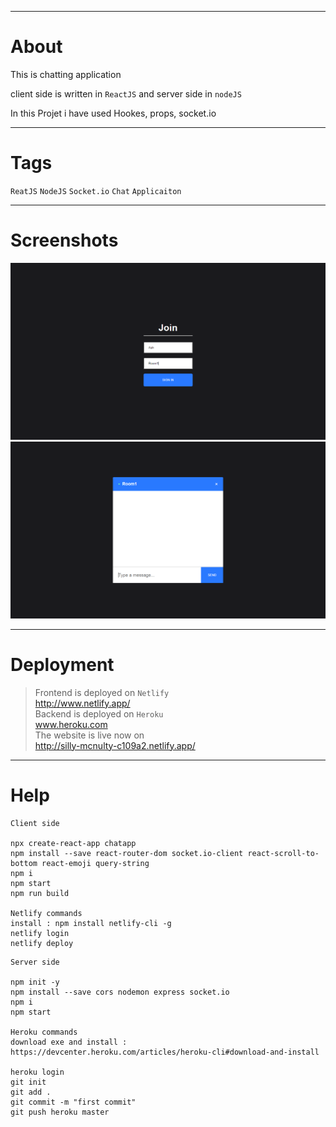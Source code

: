 ***
# About
This is chatting application

client side is written in `ReactJS` and server side in `nodeJS`

In this Projet i have used Hookes, props, socket.io

***
# Tags
`ReatJS` `NodeJS` `Socket.io` `Chat` `Applicaiton`

***
# Screenshots
![alt text](https://github.com/ashgole/ReactJS-NodeJS-Chat-Application/blob/master/screenshots/1.PNG)
![alt text](https://github.com/ashgole/ReactJS-NodeJS-Chat-Application/blob/master/screenshots/2.PNG)


***
# Deployment

>Frontend is deployed on `Netlify` <br>
http://www.netlify.app/ <br>
Backend is deployed on `Heroku` <br>
www.heroku.com <br>
The website is live now on <br>
http://silly-mcnulty-c109a2.netlify.app/

***
# Help

```
Client side

npx create-react-app chatapp
npm install --save react-router-dom socket.io-client react-scroll-to-bottom react-emoji query-string
npm i
npm start
npm run build

Netlify commands
install : npm install netlify-cli -g
netlify login
netlify deploy
```

```
Server side

npm init -y
npm install --save cors nodemon express socket.io
npm i
npm start

Heroku commands
download exe and install : https://devcenter.heroku.com/articles/heroku-cli#download-and-install

heroku login
git init
git add .
git commit -m "first commit"
git push heroku master
```

